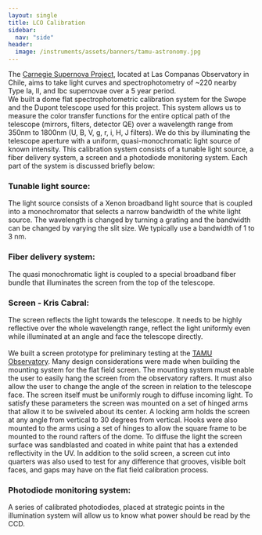 ```yaml
---
layout: single
title: LCO Calibration
sidebar:
  nav: "side"
header:
  image: /instruments/assets/banners/tamu-astronomy.jpg
---
```

The [Carnegie Supernova Project](http://csp1.lco.cl/~cspuser1/PUB/CSP.html), located at Las Companas Observatory in Chile, aims to take light curves and spectrophotometry of ~220 nearby Type Ia, II, and Ibc supernovae over a 5 year period.  
We built a dome flat spectrophotometric calibration system for the Swope and the Dupont telescope used for this project. This system allows us to measure the color transfer functions for the entire optical path of the telescope (mirrors, filters, detector QE) over a wavelength range from 350nm to 1800nm (U, B, V, g, r, i, H, J filters). We do this by illuminating the telescope aperture with a uniform, quasi-monochromatic light source of known intensity. This calibration system consists of a tunable light source, a fiber delivery system, a screen and a photodiode monitoring system. Each part of the system is discussed briefly below:<br>  
### Tunable light source:  
The light source consists of a Xenon broadband light source that is coupled into a monochromator that selects a narrow bandwidth of the white light source. The wavelength is changed by turning a grating and the bandwidth can be changed by varying the slit size. We typically use a bandwidth of 1 to 3 nm. 
### Fiber delivery system:    
The quasi monochromatic light is coupled to a special broadband fiber bundle that illuminates the screen from the top of the telescope.  
### Screen - Kris Cabral:  
The screen reflects the light towards the telescope. It needs to be highly reflective over the whole wavelength range, reflect the light uniformly even while illuminated at an angle and face the telescope directly.<br>  
We built a screen prototype for preliminary testing at the [TAMU Observatory](http://observatory.tamu.edu/). Many design considerations were made when building the mounting system for the flat field screen. The mounting system must enable the user to easily hang the screen from the observatory rafters. It must also allow the user to change the angle of the screen in relation to the telescope face. The screen itself must be uniformly rough to diffuse incoming light. To satisfy these parameters the screen was mounted on a set of hinged arms that allow it to be swiveled about its center. A locking arm holds the screen at any angle from vertical to 30 degrees from vertical. Hooks were also mounted to the arms using a set of hinges to allow the square frame to be mounted to the round rafters of the dome. To diffuse the light the screen surface was sandblasted and coated in white paint that has a extended reflectivity in the UV. In addition to the solid screen, a screen cut into quarters was also used to test for any difference that grooves, visible bolt faces, and gaps may have on the flat field calibration process.  
### Photodiode monitoring system:  
A series of calibrated photodiodes, placed at strategic points in the illumination system will allow us to know what power should be read by the CCD.  